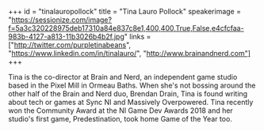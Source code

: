 +++
id = "tinalauropollock"
title = "Tina Lauro Pollock"
speakerimage = "https://sessionize.com/image?f=5a3c320228975deb17310a84e837c8e1,400,400,True,False,e4cfcfaa-983b-4127-a813-11b3026b4b2f.jpg"
links = ["http://twitter.com/purpletinabeans", "https://www.linkedin.com/in/tinalauro/", "http://www.brainandnerd.com"]
+++

Tina is the co-director at Brain and Nerd, an independent game studio based in the Pixel Mill in Ormeau Baths. When she's not bossing around the other half of the Brain and Nerd duo, Brendan Drain, Tina is found writing about tech or games at Sync NI and Massively Overpowered. Tina recently won the Community Award at the NI Game Dev Awards 2018 and her studio's first game, Predestination, took home Game of the Year too.